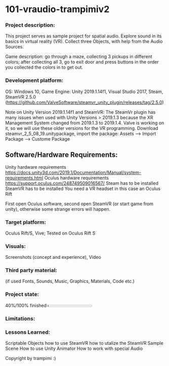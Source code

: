 # 101-vraudio-trampimiv2

### Project description: 
This project serves as sample project for spatial audio. 
Explore sound in its basics in virtual reality (VR). Collect three Objects, with help from the Audio Sources. 

Game description:
go through a maze, collecting 3 pickups in different colors; after collecting all 3, go to exit door and press buttons in the order you collected the colors in to get out.

### Development platform: 
OS: Windows 10, Game Engine: Unity 2019.1.14f1, Visual Studio 2017, Steam,
SteamVR 2.5.0 (https://github.com/ValveSoftware/steamvr_unity_plugin/releases/tag/2.5.0)

Note on Unity Version 2019.1.14f1 and SteamVR: The SteamVr plugin has many issues when used with Unity Versions > 2019.1.3 because the XR Management System changed from 2019.1.3 to 2019.1.4. Valve is working on it, so we will use these older versions for the VR programming.
Download steamvr_2_5_08_19.unitypackage, import the package: Assets --> Import Package --> Custome Package

## Software/Hardware Requirements: 
Unity hardware requirements https://docs.unity3d.com/2019.1/Documentation/Manual/system-requirements.html 
Oculus hardware requirements https://support.oculus.com/248749509016567/
Steam has to be installed
SteamVR has to be installed
You need a VR headset in this case an Oculus Rift

First open Oculus software, second open SteamVR (or start game from unity), otherwise some strange errors will happen. 


### Target platform: 
Oculus Rift/S, Vive; 
Tested on Oculus Rift S

### Visuals: 
Screenshots (concept and experience), Video

### Third party material: 
(if used Fonts, Sounds, Music, Graphics, Materials, Code etc.)

### Project state: 
40%/100% finished
<progress max="100" value="2"></progress>

### Limitations: 


### Lessons Learned:
Scriptable Objects
how to use SteamVR
how to utalize the SteamVR Sample Scene
How to use Unity Animator
How to work with special Audio


Copyright by trampimi :)
